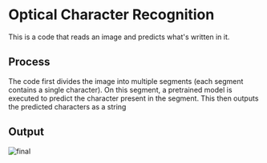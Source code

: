 # Optical Character Recognition
This is a code that reads an image and predicts what's written in it. 

## Process 
The code first divides the image into multiple segments (each segment contains a single character). On this segment, a pretrained model is executed to predict the character present in the segment. This then outputs the predicted characters as a string

## Output
![final](https://user-images.githubusercontent.com/36445600/59195677-31570b00-8baa-11e9-8936-7cdf81ec6ac1.png)
